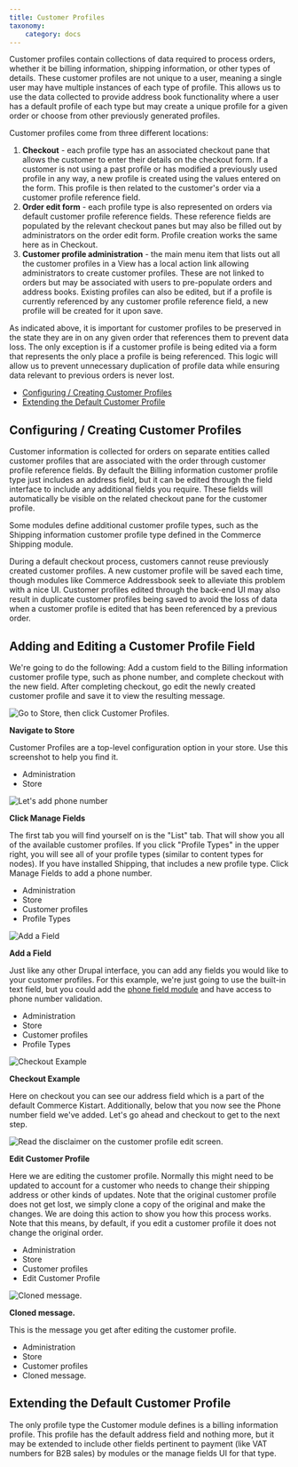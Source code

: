 ```yaml
---
title: Customer Profiles
taxonomy:
    category: docs
---
```


Customer profiles contain collections of data required to process orders, whether it be billing information, shipping information, or other types of details.  These customer profiles are not unique to a user, meaning a single user may have multiple instances of each type of profile.  This allows us to use the data collected to provide address book functionality where a user has a default profile of each type but may create a unique profile for a given order or choose from other previously generated profiles.

Customer profiles come from three different locations:

<ol>
  <li><strong>Checkout</strong> - each profile type has an associated checkout pane that allows the customer to enter their details on the checkout form.  If a customer is not using a past profile or has modified a previously used profile in any way, a new profile is created using the values entered on the form.  This profile is then related to the customer's order via a customer profile reference field.</li>
  <li><strong>Order edit form</strong> - each profile type is also represented on orders via default customer profile reference fields. These reference fields are populated by the relevant checkout panes but may also be filled out by administrators on the order edit form.  Profile creation works the same here as in Checkout.</li>
  <li><strong>Customer profile administration</strong> - the main menu item that lists out all the customer profiles in a View has a local action link allowing administrators to create customer profiles.  These are not linked to orders but may be associated with users to pre-populate orders and address books.  Existing profiles can also be edited, but if a profile is currently referenced by any customer profile reference field, a new profile will be created for it upon save.</li>
</ol>

As indicated above, it is important for customer profiles to be preserved in the state they are in on any given order that references them to prevent data loss.  The only exception is if a customer profile is being edited via a form that represents the only place a profile is being referenced.  This logic will allow us to prevent unnecessary duplication of profile data while ensuring data relevant to previous orders is never lost.

<ul>
  <li><a href="#configuring-creating-customer-profiles">Configuring / Creating Customer Profiles</a></li>
  <li><a href="#extending-the-default-customer-profile">Extending the Default Customer Profile</a></li>
</ul>

## Configuring / Creating Customer Profiles

<p>Customer information is collected for orders on separate entities called customer profiles that
are associated with the order through customer profile reference fields. By default the Billing
information customer profile type just includes an address field, but it can be edited through
the field interface to include any additional fields you require. These fields will automatically be
visible on the related checkout pane for the customer profile.</p>
<p>Some modules define additional customer profile types, such as the Shipping information
customer profile type defined in the Commerce Shipping module.</p>
<p>During a default checkout process, customers cannot reuse previously created customer
profiles. A new customer profile will be saved each time, though modules like Commerce
Addressbook seek to alleviate this problem with a nice UI. Customer profiles edited through the
back-end UI may also result in duplicate customer profiles being saved to avoid the loss of data
when a customer profile is edited that has been referenced by a previous order.</p>
<h2>Adding and Editing a Customer Profile Field</h2>
<p>We're going to do the following: Add a custom field to the Billing information customer profile type, such as phone
number, and complete checkout with the new field. After completing checkout, go edit
the newly created customer profile and save it to view the resulting message.</p>

![Go to Store, then click Customer Profiles.](../images/Profile-Admin-1.png)

**Navigate to Store**

<p>Customer Profiles are a top-level configuration option in your store. Use this screenshot to help you find it.</p>

<ul class="screenshot_breadcrumbs">
    <li class="first">Administration</li>
    <li class="last">Store</li>
</ul>

![Let's add phone number](../images/Profile-Admin-2.png)

**Click Manage Fields**

<p>The first tab you will find yourself on is the "List" tab. That will show you all of the available customer profiles. If you click "Profile Types" in the upper right, you will see all of your profile types (similar to content types for nodes). If you have installed Shipping, that includes a new profile type. Click Manage Fields to add a phone number.</p>

<ul class="screenshot_breadcrumbs">
    <li class="first">Administration</li>
    <li>Store</li>
    <li>Customer profiles</li>
    <li class="last">Profile Types</li>
</ul>

![Add a Field](../images/Profile-Admin-3.png)

**Add a Field**

<p>Just like any other Drupal interface, you can add any fields you would like to your customer profiles. For this example, we're just going to use the built-in text field, but you could add the <a href="https://drupal.org/project/phone">phone field module</a> and have access to phone number validation.</p>

<ul class="screenshot_breadcrumbs">
    <li class="first">Administration</li>
    <li>Store</li>
    <li>Customer profiles</li>
    <li class="last">Profile Types</li>
</ul>

![Checkout Example](../images/Profile-Admin-4.png)

**Checkout Example**

<p>Here on checkout you can see our address field which is a part of the default Commerce Kistart. Additionally, below that you now see the Phone number field we've added. Let's go ahead and checkout to get to the next step.</p>

![Read the disclaimer on the customer profile edit screen.](../images/Profile-Admin-5.png)

**Edit Customer Profile**

<p>Here we are editing the customer profile. Normally this might need to be updated to account for a customer who needs to change their shipping address or other kinds of updates. Note that the original customer profile does not get lost, we simply clone a copy of the original and make the changes. We are doing this action to show you how this process works. Note that this means, by default, if you edit a customer profile it does not change the original order.</p>

<ul class="screenshot_breadcrumbs">
    <li class="first">Administration</li>
    <li>Store</li>
    <li>Customer profiles</li>
    <li class="last">Edit Customer Profile</li>
</ul>

![Cloned message.](../images/Profile-Admin-6.png)

**Cloned message.**

<p>This is the message you get after editing the customer profile.</p>

<ul class="screenshot_breadcrumbs">
    <li class="first">Administration</li>
    <li>Store</li>
    <li>Customer profiles</li>
    <li class="last">Cloned message.</li>
</ul>

## Extending the Default Customer Profile

The only profile type the Customer module defines is a billing information profile. This profile has the default address field and nothing more, but it may be extended to include other fields pertinent to payment (like VAT numbers for B2B sales) by modules or the manage fields UI for that type.